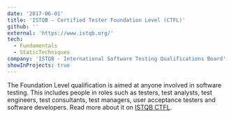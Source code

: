 ```yaml
---
date: '2017-06-01'
title: 'ISTQB - Certified Tester Foundation Level (CTFL)'
github: ''
external: 'https://www.istqb.org/'
tech:
  - Fundamentals
  - StaticTechniques
company: 'ISTQB - International Software Testing Qualifications Board'
showInProjects: true
---
```


The Foundation Level qualification is aimed at anyone involved in software testing. This includes people in roles such as testers, test analysts, test engineers, test consultants, test managers, user acceptance testers and software developers. Read more about it on [ISTQB CTFL](https://www.istqb.org/certification-path-root/foundation-level-2018.html).
